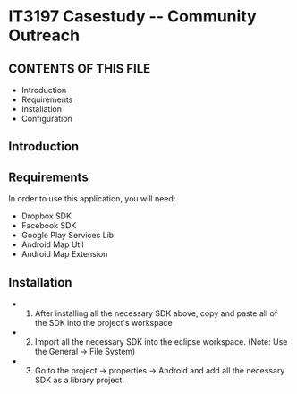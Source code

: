IT3197 Casestudy -- Community Outreach
================
CONTENTS OF THIS FILE
---------------------
* Introduction
* Requirements
* Installation
* Configuration

Introduction
---------------------

Requirements
---------------------
In order to use this application, you will need:
* Dropbox SDK
* Facebook SDK
* Google Play Services Lib
* Android Map Util
* Android Map Extension

Installation
---------------------
* 1) After installing all the necessary SDK above, copy and paste all of the SDK into the project's workspace
* 2) Import all the necessary SDK into the eclipse workspace. (Note: Use the General -> File System)
* 3) Go to the project -> properties -> Android and add all the necessary SDK as a library project.
